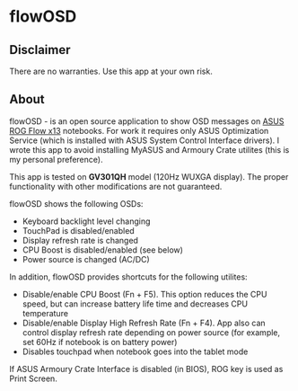 # flowOSD

## Disclaimer

There are no warranties. Use this app at your own risk.

## About

flowOSD - is an open source application to show OSD messages on [ASUS ROG Flow x13](https://rog.asus.com/laptops/rog-flow/2021-rog-flow-x13-series/) notebooks. For work it requires only ASUS Optimization Service (which is installed with ASUS System Control Interface drivers). I wrote this app to avoid installing MyASUS and Armoury Crate utilites (this is my personal preference).

This app is tested on **GV301QH** model (120Hz WUXGA display). The proper functionality with other modifications are not guaranteed. 

flowOSD shows the following OSDs:

* Keyboard backlight level changing
* TouchPad is disabled/enabled
* Display refresh rate is changed
* CPU Boost is disabled/enabled (see below)
* Power source is changed (AC/DC)

In addition, flowOSD provides shortcuts for the following utilites:

* Disable/enable CPU Boost (Fn + F5). This option reduces the CPU speed, but can increase battery life time and decreases CPU temperature
* Disable/enable Display High Refresh Rate (Fn + F4). App also can control display refresh rate depending on power source (for example, set 60Hz if notebook is on battery power)
* Disables touchpad when notebook goes into the tablet mode

If ASUS Armoury Crate Interface is disabled (in BIOS), ROG key is used as Print Screen.